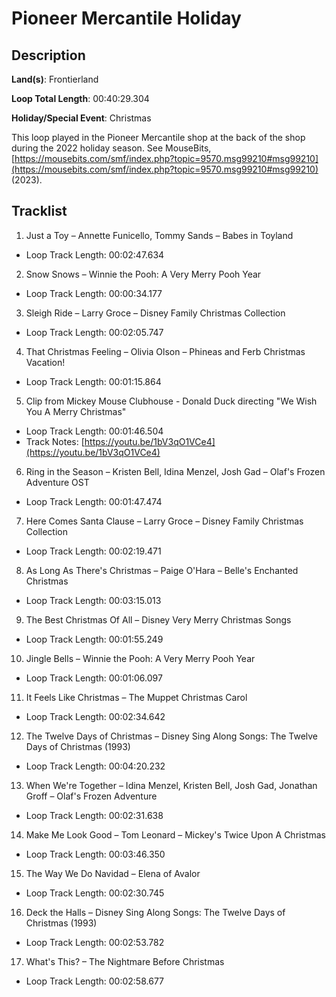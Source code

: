# Pioneer Mercantile Holiday

## Description

**Land(s)**: Frontierland

**Loop Total Length**: 00:40:29.304

**Holiday/Special Event**: Christmas

This loop played in the Pioneer Mercantile shop at the back of the shop during the 2022 holiday season. See MouseBits, [https://mousebits.com/smf/index.php?topic=9570.msg99210#msg99210](https://mousebits.com/smf/index.php?topic=9570.msg99210#msg99210) (2023).

## Tracklist

1. Just a Toy – Annette Funicello, Tommy Sands – Babes in Toyland
- Loop Track Length: 00:02:47.634

2. Snow Snows – Winnie the Pooh: A Very Merry Pooh Year
- Loop Track Length: 00:00:34.177

3. Sleigh Ride – Larry Groce – Disney Family Christmas Collection
- Loop Track Length: 00:02:05.747

4. That Christmas Feeling – Olivia Olson – Phineas and Ferb Christmas Vacation!
- Loop Track Length: 00:01:15.864

5. Clip from Mickey Mouse Clubhouse - Donald Duck directing "We Wish You A Merry Christmas"
- Loop Track Length: 00:01:46.504
- Track Notes: [https://youtu.be/1bV3qO1VCe4](https://youtu.be/1bV3qO1VCe4)

6. Ring in the Season – Kristen Bell, Idina Menzel, Josh Gad – Olaf's Frozen Adventure OST
- Loop Track Length: 00:01:47.474

7. Here Comes Santa Clause – Larry Groce – Disney Family Christmas Collection
- Loop Track Length: 00:02:19.471

8. As Long As There's Christmas – Paige O'Hara – Belle's Enchanted Christmas
- Loop Track Length: 00:03:15.013

9. The Best Christmas Of All – Disney Very Merry Christmas Songs
- Loop Track Length: 00:01:55.249

10. Jingle Bells – Winnie the Pooh: A Very Merry Pooh Year
- Loop Track Length: 00:01:06.097

11. It Feels Like Christmas – The Muppet Christmas Carol
- Loop Track Length: 00:02:34.642

12. The Twelve Days of Christmas – Disney Sing Along Songs: The Twelve Days of Christmas (1993)
- Loop Track Length: 00:04:20.232

13. When We're Together – Idina Menzel, Kristen Bell, Josh Gad, Jonathan Groff – Olaf's Frozen Adventure
- Loop Track Length: 00:02:31.638

14. Make Me Look Good – Tom Leonard – Mickey's Twice Upon A Christmas
- Loop Track Length: 00:03:46.350

15. The Way We Do Navidad – Elena of Avalor
- Loop Track Length: 00:02:30.745

16. Deck the Halls – Disney Sing Along Songs: The Twelve Days of Christmas (1993)
- Loop Track Length: 00:02:53.782

17. What's This? – The Nightmare Before Christmas
- Loop Track Length: 00:02:58.677
